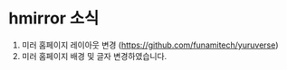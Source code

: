 # hmirror 소식
1. 미러 홈페이지 레이아웃 변경 (https://github.com/funamitech/yuruverse)
2. 미러 홈페이지 배경 및 글자 변경하였습니다.
